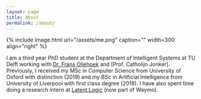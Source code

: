 ```yaml
---
layout: page
title: About
permalink: /about/
---
```


{% include image.html url="/assets/me.png" caption="" width=300 align="right" %}

I am a third year PhD student at the Department of Intelligent Systems at TU Delft working with [Dr. Frans Oliehoek](https://www.fransoliehoek.net/wp/) and [Prof. Catholijn Jonker]. Previously, I received my MSc in Computer Science from University of Oxford with distinction (2019) and my BSc in Artificial Intelligence from University of Liverpool with first class degree (2018). I have also spent time doing a research intern at [Latent Logic](https://www.latentlogic.com) (now part of Waymo).
